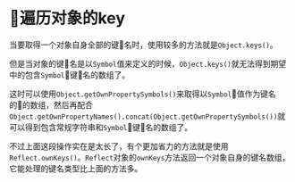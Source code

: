 # 遍历对象的key

当要取得一个对象自身全部的键名时，使用较多的方法就是`Object.keys()`。

但是当对象的键名是以`Symbol`值来定义的时候，`Object.keys()`就无法得到期望中的包含`Symbol`键名的数组了。

这时可以使用`Object.getOwnPropertySymbols()`来取得以`Symbol`值作为键名的的数组，然后再配合`Object.getOwnPropertyNames().concat(Object.getOwnPropertySymbols())`就可以得到包含常规字符串和`Symbol`键名的数组了。

不过上面这段操作实在是太长了，有个更加省力的方法就是使用`Reflect.ownKeys()`。`Reflect`对象的`ownKeys`方法返回一个对象自身的键名数组，它能处理的键名类型比上面的方法多。

